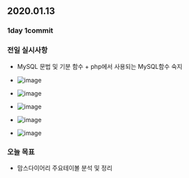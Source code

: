 ## 2020.01.13

### 1day 1commit

### 전일 실시사항
-  MySQL 문법 및 기분 함수 + php에서 사용되는 MySQL함수 숙지

-  ![image](https://github.com/ren-chn1127/TIL/blob/master/MySQL_php_functions/2.jpg)
-  ![image](https://github.com/ren-chn1127/TIL/blob/master/MySQL_php_functions/3.jpg)
-  ![image](https://github.com/ren-chn1127/TIL/blob/master/MySQL_php_functions/4.jpg)
-  ![image](https://github.com/ren-chn1127/TIL/blob/master/MySQL_php_functions/5.jpg)
-  ![image](https://github.com/ren-chn1127/TIL/blob/master/MySQL_php_functions/6.jpg)

### 오늘 목표
-  맘스다이어리 주요테이볼 분석 및 정리
